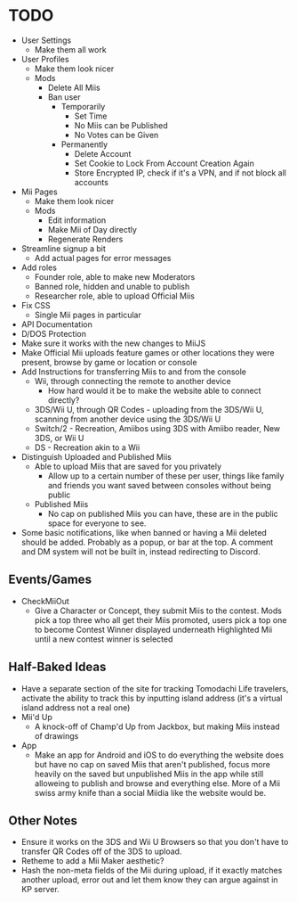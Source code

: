 # TODO
 - User Settings
   - Make them all work
 - User Profiles
   - Make them look nicer
   - Mods
      - Delete All Miis
      - Ban user
         - Temporarily
            - Set Time
            - No Miis can be Published
            - No Votes can be Given
         - Permanently
            - Delete Account
            - Set Cookie to Lock From Account Creation Again
            - Store Encrypted IP, check if it's a VPN, and if not block all accounts
 - Mii Pages
   - Make them look nicer
   - Mods
      - Edit information
      - Make Mii of Day directly
      - Regenerate Renders
 - Streamline signup a bit
   - Add actual pages for error messages
 - Add roles
   - Founder role, able to make new Moderators
   - Banned role, hidden and unable to publish
   - Researcher role, able to upload Official Miis
 - Fix CSS
   - Single Mii pages in particular
 - API Documentation
 - D/DOS Protection
 - Make sure it works with the new changes to MiiJS
 - Make Official Mii uploads feature games or other locations they were present, browse by game or location or console
 - Add Instructions for transferring Miis to and from the console
   - Wii, through connecting the remote to another device
      - How hard would it be to make the website able to connect directly?
   - 3DS/Wii U, through QR Codes - uploading from the 3DS/Wii U, scanning from another device using the 3DS/Wii U
   - Switch/2 - Recreation, Amiibos using 3DS with Amiibo reader, New 3DS, or Wii U
   - DS - Recreation akin to a Wii
 - Distinguish Uploaded and Published Miis
   - Able to upload Miis that are saved for you privately
      - Allow up to a certain number of these per user, things like family and friends you want saved between consoles without being public  
   - Published Miis
      - No cap on published Miis you can have, these are in the public space for everyone to see.
 - Some basic notifications, like when banned or having a Mii deleted should be added. Probably as a popup, or bar at the top. A comment and DM system will not be built in, instead redirecting to Discord.

## Events/Games
 - CheckMiiOut
   - Give a Character or Concept, they submit Miis to the contest. Mods pick a top three who all get their Miis promoted, users pick a top one to become Contest Winner displayed underneath Highlighted Mii until a new contest winner is selected

## Half-Baked Ideas
 - Have a separate section of the site for tracking Tomodachi Life travelers, activate the ability to track this by inputting island address (it's a virtual island address not a real one)
 - Mii'd Up
   - A knock-off of Champ'd Up from Jackbox, but making Miis instead of drawings
 - App
   - Make an app for Android and iOS to do everything the website does but have no cap on saved Miis that aren't published, focus more heavily on the saved but unpublished Miis in the app while still alloweing to publish and browse and everything else. More of a Mii swiss army knife than a social Miidia like the website would be.

## Other Notes
 - Ensure it works on the 3DS and Wii U Browsers so that you don't have to transfer QR Codes off of the 3DS to upload.
 - Retheme to add a Mii Maker aesthetic?
 - Hash the non-meta fields of the Mii during upload, if it exactly matches another upload, error out and let them know they can argue against in KP server.